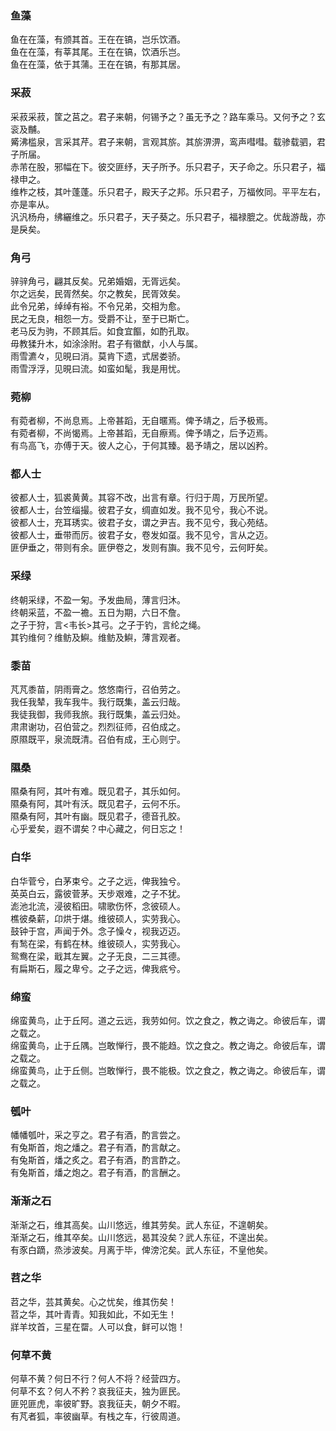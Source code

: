 

### 鱼藻  

鱼在在藻，有颁其首。王在在镐，岂乐饮酒。  
鱼在在藻，有莘其尾。王在在镐，饮酒乐岂。  
鱼在在藻，依于其蒲。王在在镐，有那其居。  


### 采菽  

采菽采菽，筐之莒之。君子来朝，何锡予之？虽无予之？路车乘马。又何予之？玄衮及黼。  
觱沸槛泉，言采其芹。君子来朝，言观其旂。其旂淠淠，鸾声嘒嘒。载骖载驷，君子所届。  
赤芾在股，邪幅在下。彼交匪纾，天子所予。乐只君子，天子命之。乐只君子，福禄申之。  
维柞之枝，其叶蓬蓬。乐只君子，殿天子之邦。乐只君子，万福攸同。平平左右，亦是率从。  
汎汎杨舟，绋纚维之。乐只君子，天子葵之。乐只君子，福禄膍之。优哉游哉，亦是戾矣。  


### 角弓  

骍骍角弓，翩其反矣。兄弟婚姻，无胥远矣。  
尔之远矣，民胥然矣。尔之教矣，民胥效矣。  
此令兄弟，绰绰有裕。不令兄弟，交相为愈。  
民之无良，相怨一方。受爵不让，至于已斯亡。  
老马反为驹，不顾其后。如食宜饇，如酌孔取。  
毋教猱升木，如涂涂附。君子有徽猷，小人与属。  
雨雪瀌々，见晛曰消。莫肯下遗，式居娄骄。  
雨雪浮浮，见晛曰流。如蛮如髦，我是用忧。  


### 菀柳  

有菀者柳，不尚息焉。上帝甚蹈，无自暱焉。俾予靖之，后予极焉。  
有菀者柳，不尚愒焉。上帝甚蹈，无自瘵焉。俾予靖之，后予迈焉。  
有鸟高飞，亦傅于天。彼人之心，于何其臻。曷予靖之，居以凶矜。  


### 都人士  

彼都人士，狐裘黄黄。其容不改，出言有章。行归于周，万民所望。  
彼都人士，台笠缁撮。彼君子女，绸直如发。我不见兮，我心不说。  
彼都人士，充耳琇实。彼君子女，谓之尹吉。我不见兮，我心苑结。  
彼都人士，垂带而厉。彼君子女，卷发如虿。我不见兮，言从之迈。  
匪伊垂之，带则有余。匪伊卷之，发则有旟。我不见兮，云何盱矣。  


### 采绿  

终朝采绿，不盈一匊。予发曲局，薄言归沐。  
终朝采蓝，不盈一襜。五日为期，六日不詹。  
之子于狩，言<韦长>其弓。之子于钓，言纶之绳。  
其钓维何？维鲂及鱮。维鲂及鱮，薄言观者。  


### 黍苗  

芃芃黍苗，阴雨膏之。悠悠南行，召伯劳之。  
我任我辇，我车我牛。我行既集，盖云归哉。  
我徒我御，我师我旅。我行既集，盖云归处。  
肃肃谢功，召伯营之。烈烈征师，召伯成之。  
原隰既平，泉流既清。召伯有成，王心则宁。  


### 隰桑  

隰桑有阿，其叶有难。既见君子，其乐如何。  
隰桑有阿，其叶有沃。既见君子，云何不乐。  
隰桑有阿，其叶有幽。既见君子，德音孔胶。  
心乎爱矣，遐不谓矣？中心藏之，何日忘之！  


### 白华  

白华菅兮，白茅束兮。之子之远，俾我独兮。  
英英白云，露彼菅茅。天步艰难，之子不犹。  
滮池北流，浸彼稻田。啸歌伤怀，念彼硕人。  
樵彼桑薪，卬烘于煁。维彼硕人，实劳我心。  
鼓钟于宫，声闻于外。念子懆々，视我迈迈。  
有鹙在梁，有鹤在林。维彼硕人，实劳我心。  
鸳鸯在梁，戢其左翼。之子无良，二三其德。  
有扁斯石，履之卑兮。之子之远，俾我疧兮。  


### 绵蛮  

绵蛮黄鸟，止于丘阿。道之云远，我劳如何。饮之食之，教之诲之。命彼后车，谓之载之。  
绵蛮黄鸟，止于丘隅。岂敢惮行，畏不能趋。饮之食之。教之诲之。命彼后车，谓之载之。  
绵蛮黄鸟，止于丘侧。岂敢惮行，畏不能极。饮之食之，教之诲之。命彼后车，谓之载之。  


### 瓠叶  

幡幡瓠叶，采之亨之。君子有酒，酌言尝之。  
有兔斯首，炮之燔之。君子有酒，酌言献之。  
有兔斯首，燔之炙之。君子有酒，酌言酢之。  
有兔斯首，燔之炮之。君子有酒，酌言酬之。  


### 渐渐之石  

渐渐之石，维其高矣。山川悠远，维其劳矣。武人东征，不遑朝矣。  
渐渐之石，维其卒矣。山川悠远，曷其没矣？武人东征，不遑出矣。  
有豕白蹢，烝涉波矣。月离于毕，俾滂沱矣。武人东征，不皇他矣。  


### 苕之华  

苕之华，芸其黄矣。心之忧矣，维其伤矣！  
苕之华，其叶青青。知我如此，不如无生！  
牂羊坟首，三星在罶。人可以食，鲜可以饱！  


### 何草不黄  

何草不黄？何日不行？何人不将？经营四方。  
何草不玄？何人不矜？哀我征夫，独为匪民。  
匪兕匪虎，率彼旷野。哀我征夫，朝夕不暇。  
有芃者狐，率彼幽草。有栈之车，行彼周道。  